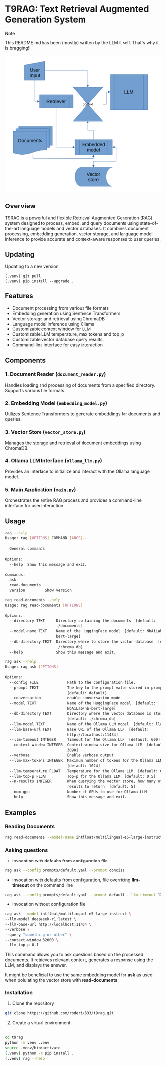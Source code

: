 # T9RAG: Text Retrieval Augmented Generation System

> [!NOTE]
> This README.md has been (mostly) written by the LLM it self. That's why it is bragging!!

![image](./img/processchart.png "Process flow")

## Overview

T9RAG is a powerful and flexible Retrieval Augmented Generation (RAG) system designed to process, embed, and query documents using state-of-the-art language models and vector databases. It combines document processing, embedding generation, vector storage, and language model inference to provide accurate and context-aware responses to user queries.

## Updating

Updating to a new version

```
(.venv) git pull
(.venv) pip install --upgrade .
```

## Features

- Document processing from various file formats
- Embedding generation using Sentence Transformers
- Vector storage and retrieval using ChromaDB
- Language model inference using Ollama
- Customizable context window for LLM
- Customizable LLM temperature, max tokens and top_p
- Customizable vector database query results
- Command-line interface for easy interaction

## Components

### 1. Document Reader (`document_reader.py`)

Handles loading and processing of documents from a specified directory. Supports various file formats.

### 2. Embedding Model (`embedding_model.py`)

Utilizes Sentence Transformers to generate embeddings for documents and queries.

### 3. Vector Store (`vector_store.py`)

Manages the storage and retrieval of document embeddings using ChromaDB.

### 4. Ollama LLM Interface (`ollama_llm.py`)

Provides an interface to initialize and interact with the Ollama language model.

### 5. Main Application (`main.py`)

Orchestrates the entire RAG process and provides a command-line interface for user interaction.

## Usage

```bash
rag --help
Usage: rag [OPTIONS] COMMAND [ARGS]...

  General commands

Options:
  --help  Show this message and exit.

Commands:
  ask
  read-documents
  version         Show version
```

```bash
rag read-documents --help
Usage: rag read-documents [OPTIONS]

Options:
  --directory TEXT     Directory containing the documents  [default:
                       ./documents]
  --model-name TEXT    Name of the HuggingFace model  [default: NbAiLab/nb-
                       bert-large]
  --db-directory TEXT  Directory where to store the vector database  [default:
                       ./chroma_db]
  --help               Show this message and exit.
```

```bash
rag ask --help
Usage: rag ask [OPTIONS]

Options:
  --config FILE             Path to the configuration file.
  --prompt TEXT             The key to the prompt value stored in prompts.json
                            [default: default]
  --conversation            Enable conversation mode
  --model TEXT              Name of the HuggingFace model  [default:
                            NbAiLab/nb-bert-large]
  --db-directory TEXT       Directory where the vector database is stored
                            [default: ./chroma_db]
  --llm-model TEXT          Name of the Ollama LLM model  [default: llama3.2]
  --llm-base-url TEXT       Base URL of the Ollama LLM  [default:
                            http://localhost:11434]
  --llm-timeout INTEGER     Timeout for the Ollama LLM  [default: 600]
  --context-window INTEGER  Context window size for Ollama LLM  [default:
                            3090]
  --verbose                 Enable verbose output
  --llm-max-tokens INTEGER  Maximum number of tokens for the Ollama LLM
                            [default: 1024]
  --llm-temperature FLOAT   Temperature for the Ollama LLM  [default: 0.3]
  --llm-top-p FLOAT         Top-p for the Ollama LLM  [default: 0.5]
  --n-results INTEGER       When querying the vector store, how many of
                            results to return  [default: 5]
  --num-gpu                 Number of GPUs to use for Ollama LLM
  --help                    Show this message and exit.
```

## Examples

### Reading Documents

```bash
rag read-documents --model-name intfloat/multilingual-e5-large-instruct
```

### Asking questions

- invocation with defaults from configuration file

```bash
rag ask --config prompts/default.yaml --prompt concise
```

- invocation with defaults from configuration, file overriding **llm-timeout** on the command line

```bash
rag ask --config prompts/default.yaml --prompt default --llm-timeout 1200
```

- invocation without configuration file

```bash
rag ask --model intfloat/multilingual-e5-large-instruct \
--llm-model deepseek-r1:latest \
--llm-base-url http://localhost:11434 \
--verbose \
--query "something or other" \
--context-window 32000 \
--llm-top-p 0.1

```

This command allows you to ask questions based on the processed documents. It retrieves relevant context, generates a response using the LLM, and displays the answer.

It might be beneficial to use the same embedding model for **ask** as used when polulating the vector store with **read-documents**

### Installation

1. Clone the repository

```bash
git clone https://github.com/roderik333/t9rag.git
```

2. Create a virtual environment

```bash

cd t9rag
python -m venv .venv
source .venv/bin/activate
(.venv) python -m pip install .
(.venv) rag --help
```
